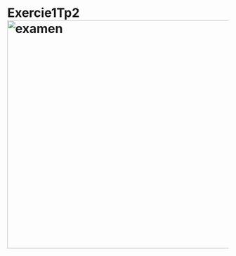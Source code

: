# Exercie1Tp2<img width="519" alt="examen" src="https://user-images.githubusercontent.com/116592996/204435046-864ae0c9-6778-4c28-b7b6-0ed18a31e252.PNG">
